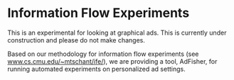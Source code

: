 Information Flow Experiments
============================

This is an experimental for looking at graphical ads. This is currently under construction and please do not make changes.

Based on our methodology for information flow experiments (see www.cs.cmu.edu/~mtschant/ife/), we are providing a tool, AdFisher, for running automated experiments on personalized ad settings.  
